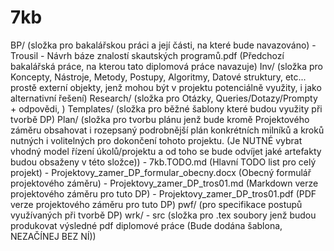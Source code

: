 # 7kb
  BP/ (složka pro bakalářskou práci a její části, na které bude navazováno)
    - Trousil - Návrh báze znalostí skautských programů.pdf (Předchozí bakalářská práce, na kterou tato diplomová práce navazuje)
  Inv/ (složka pro Koncepty, Nástroje, Metody, Postupy, Algoritmy, Datové struktury, etc... prostě externí objekty, jenž mohou být v projektu potenciálně využity, i jako alternativní řešení)
  Research/ (složka pro Otázky, Queries/Dotazy/Prompty + odpovědi, )
  Templates/ (složka pro běžné šablony které budou využity při tvorbě DP)
  Plan/ (složka pro tvorbu plánu jenž bude kromě Projektového záměru obsahovat i rozepsaný podrobnější plán konkrétních milníků a kroků nutných i volitelných pro dokončení tohoto projektu. (Je NUTNÉ vybrat vhodný model řízení úkolů/projektu a od toho se bude odvíjet jaké artefakty budou obsaženy v této složce))
    - 7kb.TODO.md (Hlavní TODO list pro celý projekt)
    - Projektovy_zamer_DP_formular_obecny.docx (Obecný formulář projektového záměru)
    - Projektovy_zamer_DP_tros01.md (Markdown verze projektového záměru pro tuto DP)
    - Projektovy_zamer_DP_tros01.pdf (PDF verze projektového záměru pro tuto DP)
  pwf/ (pro specifikace postupů využívaných při tvorbě DP)
  wrk/
    - src (složka pro .tex soubory jenž budou produkovat výsledné pdf diplomové práce (Bude dodána šablona, NEZAČÍNEJ BEZ NÍ))
